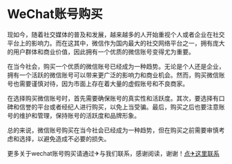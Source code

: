 # WeChat账号购买

现如今，随着社交媒体的普及和发展，越来越多的人开始重视个人或者企业在社交平台上的影响力。而在这其中，微信作为国内最大的社交网络平台之一，拥有庞大的用户群体和商业价值，因此拥有一个优质的微信账号变得尤为重要。

在当今社会，购买一个优质的微信账号已经成为一种趋势。无论是个人还是企业，拥有一个活跃的微信账号可以带来更广泛的影响力和商业机会。然而，购买微信账号也需要谨慎对待，因为市面上存在着大量的虚假账号和不良商家。

在选择购买微信账号时，首先需要确保账号的真实性和活跃度。其次，要选择有口碑和信誉的平台或者经纪人进行购买，以免上当受骗。最后，购买之后也要注意账号的维护和管理，保持账号的活跃度和品牌形象。

总的来说，微信账号购买在当今社会已经成为一种趋势，但在购买之前需要审慎考虑和选择，以避免造成不必要的损失。

更多关于wechat账号购买请通过✈与我们联系，感谢阅读，谢谢！[点✈这里联系](https://jiema.k02.cc)